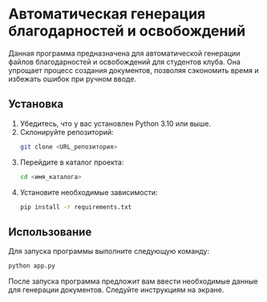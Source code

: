 
# Автоматическая генерация благодарностей и освобождений

Данная программа предназначена для автоматической генерации файлов благодарностей и освобождений для студентов клуба. Она упрощает процесс создания документов, позволяя сэкономить время и избежать ошибок при ручном вводе.

## Установка

1. Убедитесь, что у вас установлен Python 3.10 или выше.
2. Склонируйте репозиторий:
   ```bash
   git clone <URL_репозитория>
   ```
3. Перейдите в каталог проекта:
   ```bash
   cd <имя_каталога>
   ```
4. Установите необходимые зависимости:
   ```bash
   pip install -r requirements.txt
   ```

## Использование

Для запуска программы выполните следующую команду:
```bash
python app.py
```

После запуска программа предложит вам ввести необходимые данные для генерации документов. Следуйте инструкциям на экране.

